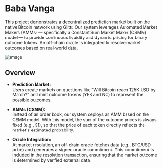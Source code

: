 # Baba Vanga 

This project demonstrates a decentralized prediction market built on the native Bitcoin network using Glittr. Our system leverages Automated Market Makers (AMMs) — specifically a Constant Sum Market Maker (CSMM) model — to provide continuous liquidity and dynamic pricing for binary outcome tokens. An off-chain oracle is integrated to resolve market outcomes based on real-world data.

![image](https://github.com/user-attachments/assets/ea3fbbb6-54aa-4e62-a406-c71fa5717290)


## Overview

- **Prediction Market:**  
  Users create markets on questions like "Will Bitcoin reach 125K USD by March?" and mint outcome tokens (YES and NO) to represent the possible outcomes.

- **AMMs (CSMM):**  
  Instead of an order book, our system deploys an AMM based on the CSMM model. With this model, the sum of the outcome prices is always fixed (e.g., \$1), so that the price of each token directly reflects the market's estimated probability.

- **Oracle Integration:**  
  At market resolution, an off-chain oracle fetches data (e.g., BTC/USD price) and generates a signed oracle commitment. This commitment is included in the resolution transaction, ensuring that the market outcome is determined by verified external data.
